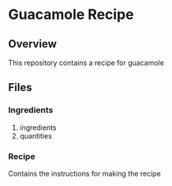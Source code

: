 # Guacamole Recipe

## Overview

This repository contains a recipe for guacamole

## Files

### Ingredients

1. ingredients
2. quantities

### Recipe

Contains the instructions for making the recipe
